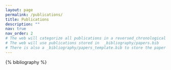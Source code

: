 ```yaml
---
layout: page
permalink: /publications/
title: Publications
description: ""
nav: true
nav_order: 2
# The web will categorize all publications in a reversed_chronological order (by year).
# The web will use publications stored in  _bibliography/papers.bib
# There is also a _bibliography/papers_template.bib to store the paper bib templates. 
---
```


<!-- _pages/publications.md -->
<div class="publications">

{% bibliography %}

</div>
